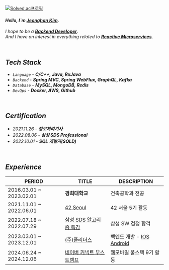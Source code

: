 [![Solved.ac프로필](http://mazassumnida.wtf/api/mini/generate_badge?boj=yhs03043)](https://solved.ac/yhs03043)


#### _Hello, I`m [Jeonghan Kim](https://kiwi-spatula-6c8.notion.site/Jeonghan-Kim-fd8f0112c47b433d882e5cdd21f3d61e)._  

_I hope to be a_ [**_Backend Developer_**](https://github.com/jjeonghak/note-repository).  
_And I have an interest in everything related to_ [**_Reactive Microservices_**](https://github.com/jjeonghak/vinsguru-microservices).  


</br>

## _Tech Stack_ 
* _`Language`_ - **_C/C++, Java, RxJava_**
* _`Backend`_ - **_Spring MVC, Spring WebFlux, GraphQL, Kafka_**
* _`Database`_ - **_MySQL, MongoDB, Redis_**
* _`DevOps`_ - **_Docker, AWS, Github_**


</br>

## _Certification_
* _2021.11.26_ - **_정보처리기사_**
* _2022.08.06_ - **_삼성 SDS Professional_**
* _2022.10.01_ - **_SQL 개발자(SQLD)_**


</br>

## _Experience_
| **PERIOD** | **TITLE** | **DESCRIPTION** |
| ------- | ------- | ------- |
| 2016.03.01 ~ 2023.02.01 | **경희대학교** | 건축공학과 전공 |
| 2021.11.01 ~ 2022.06.01 | [42 Seoul](https://www.42seoul.kr/seoul42/main/view) | 42 서울 5기 활동 |
| 2022.07.18 ~ 2022.07.29 | [삼성 SDS 알고리즘 특강](https://www.samsungsds.com/kr/insights/1233793_4627.html) | 삼성 SW 검정 합격 |
| 2023.03.01 ~ 2023.12.01 | [(주)플리더스](https://www.plithus.kr) | 백엔드 개발 - [IOS](https://apps.apple.com/kr/app/id6443593709) [Android](https://play.google.com/store/apps/details?id=kr.plithus.app)  |
| 2024.06.24 ~ 2024.12.06 | [네이버 커넥트 부스트캠프](https://boostcamp.connect.or.kr/) | 웹모바일 풀스택 9기 활동 |


<!--
**jjeonghak/jjeonghak* is a ✨ _special_ ✨ repository because its `README.md` (this file) appears on your GitHub profile.

Here are some ideas to get you started:

- 🔭 I’m currently working on ...
- 🌱 I’m currently learning ...
- 👯 I’m looking to collaborate on ...
- 🤔 I’m looking for help with ...
- 💬 Ask me about ...
- 📫 How to reach me: ...
- 😄 Pronouns: ...
- ⚡ Fun fact: ...
-->

